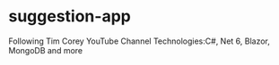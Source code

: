 # suggestion-app
Following Tim Corey YouTube  Channel
Technologies:C#, Net 6, Blazor, MongoDB and more 
